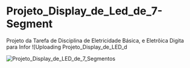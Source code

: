 # Projeto_Display_de_Led_de_7-Segment
Projeto da Tarefa de Disciplina de Eletricidade Básica, e Eletrôica Digita para Infor
![Uploading Projeto_Display_de_LED_d

![Projeto_Display_de_LED_de_7_Segmentos](https://github.com/user-attachments/assets/9eec8055-4d3a-4ee0-8d12-18627fa1eed5)
